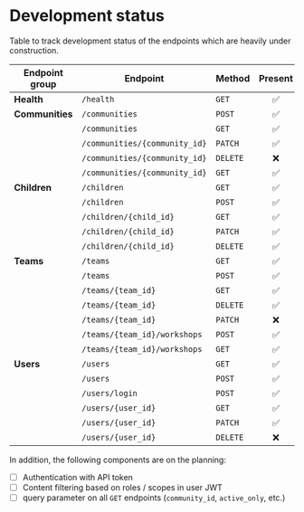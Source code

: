# Development status

Table to track development status of the endpoints which are heavily under construction.

| **Endpoint group** | **Endpoint**                  | **Method** |     **Present**    |   **Functional**   |     **Tested**     |
|--------------------|-------------------------------|------------|:------------------:|:------------------:|:------------------:|
| **Health**         | `/health`                     | `GET`      | :white_check_mark: | :white_check_mark: | :white_check_mark: |
| **Communities**    | `/communities`                | `POST`     | :white_check_mark: | :white_check_mark: | :white_check_mark: |
|                    | `/communities`                | `GET`      | :white_check_mark: | :white_check_mark: | :white_check_mark: |
|                    | `/communities/{community_id}` | `PATCH`    | :white_check_mark: | :white_check_mark: | :white_check_mark: |
|                    | `/communities/{community_id}` | `DELETE`   |         :x:        |                    |                    |
|                    | `/communities/{community_id}` | `GET`      | :white_check_mark: | :white_check_mark: | :white_check_mark: |
| **Children**       | `/children`                   | `GET`      | :white_check_mark: | :white_check_mark: | :white_check_mark: |
|                    | `/children`                   | `POST`     | :white_check_mark: | :white_check_mark: | :white_check_mark: |
|                    | `/children/{child_id}`        | `GET`      | :white_check_mark: | :white_check_mark: | :white_check_mark: |
|                    | `/children/{child_id}`        | `PATCH`    | :white_check_mark: | :white_check_mark: | :white_check_mark: |
|                    | `/children/{child_id}`        | `DELETE`   | :white_check_mark: | :white_check_mark: |         :x:        |
| **Teams**          | `/teams`                      | `GET`      | :white_check_mark: | :white_check_mark: |         :x:        |
|                    | `/teams`                      | `POST`     | :white_check_mark: | :white_check_mark: |         :x:        |
|                    | `/teams/{team_id}`            | `GET`      | :white_check_mark: | :white_check_mark: |         :white_check_mark:        |
|                    | `/teams/{team_id}`            | `DELETE`   | :white_check_mark: |         :x:        |                    |
|                    | `/teams/{team_id}`            | `PATCH`    |         :x:        |                    |                    |
|                    | `/teams/{team_id}/workshops`  | `POST`     | :white_check_mark: |         :x:        |                    |
|                    | `/teams/{team_id}/workshops`  | `GET`      | :white_check_mark: |         :x:        |                    |
| **Users**          | `/users`                      | `GET`      | :white_check_mark: |         :x:        |                    |
|                    | `/users`                      | `POST`     | :white_check_mark: |         :x:        |                    |
|                    | `/users/login`                | `POST`     | :white_check_mark: |         :x:        |                    |
|                    | `/users/{user_id}`            | `GET`      | :white_check_mark: |         :x:        |                    |
|                    | `/users/{user_id}`            | `PATCH`    | :white_check_mark: |         :x:        |                    |
|                    | `/users/{user_id}`            | `DELETE`   |         :x:        |                    |                    |


In addition, the following components are on the planning:
- [ ] Authentication with API token
- [ ] Content filtering based on roles / scopes in user JWT
- [ ] query parameter on all `GET` endpoints (`community_id`, `active_only`, etc.)
